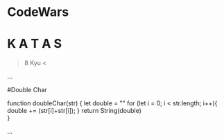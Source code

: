# CodeWars 

# K A T A S 

> 8 Kyu <

...

#Double Char 

function doubleChar(str) {
  let double = "" 
  for (let i = 0; i < str.length; i++){
    double += (str[i]+str[i]);
  }
  return String(double)  
}

...








